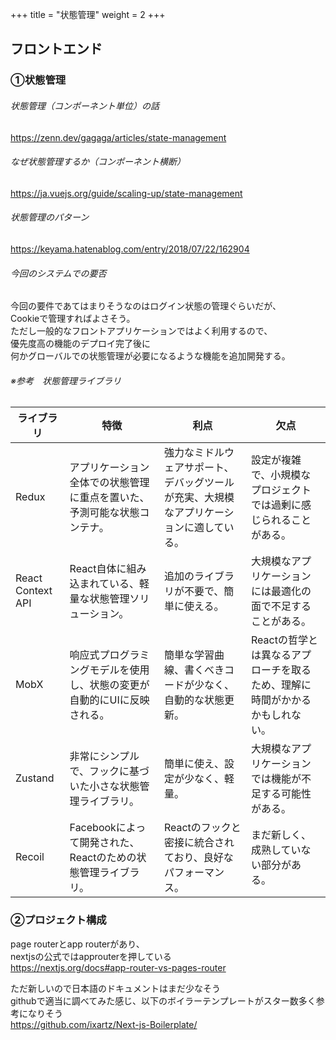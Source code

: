 +++
title = "状態管理"
weight = 2
+++

## フロントエンド

### ①状態管理

###### 状態管理（コンポーネント単位）の話  
https://zenn.dev/gagaga/articles/state-management

###### なぜ状態管理するか（コンポーネント横断）  
  https://ja.vuejs.org/guide/scaling-up/state-management

###### 状態管理のパターン
  https://keyama.hatenablog.com/entry/2018/07/22/162904

###### 今回のシステムでの要否
今回の要件であてはまりそうなのはログイン状態の管理ぐらいだが、  
Cookieで管理すればよさそう。  
ただし一般的なフロントアプリケーションではよく利用するので、  
優先度高の機能のデプロイ完了後に  
何かグローバルでの状態管理が必要になるような機能を追加開発する。

###### ※参考　状態管理ライブラリ
  | ライブラリ | 特徴 | 利点 | 欠点 |
|-----------|------|------|------|
| Redux | アプリケーション全体での状態管理に重点を置いた、予測可能な状態コンテナ。 | 強力なミドルウェアサポート、デバッグツールが充実、大規模なアプリケーションに適している。 | 設定が複雑で、小規模なプロジェクトでは過剰に感じられることがある。 |
| React Context API | React自体に組み込まれている、軽量な状態管理ソリューション。 | 追加のライブラリが不要で、簡単に使える。 | 大規模なアプリケーションには最適化の面で不足することがある。 |
| MobX | 响应式プログラミングモデルを使用し、状態の変更が自動的にUIに反映される。 | 簡単な学習曲線、書くべきコードが少なく、自動的な状態更新。 | Reactの哲学とは異なるアプローチを取るため、理解に時間がかかるかもしれない。 |
| Zustand | 非常にシンプルで、フックに基づいた小さな状態管理ライブラリ。 | 簡単に使え、設定が少なく、軽量。 | 大規模なアプリケーションでは機能が不足する可能性がある。 |
| Recoil | Facebookによって開発された、Reactのための状態管理ライブラリ。 | Reactのフックと密接に統合されており、良好なパフォーマンス。 | まだ新しく、成熟していない部分がある。 |

### ②プロジェクト構成
page routerとapp routerがあり、  
nextjsの公式ではapprouterを押している  
https://nextjs.org/docs#app-router-vs-pages-router  
  
ただ新しいので日本語のドキュメントはまだ少なそう  
githubで適当に調べてみた感じ、以下のボイラーテンプレートがスター数多く参考になりそう  
https://github.com/ixartz/Next-js-Boilerplate/
